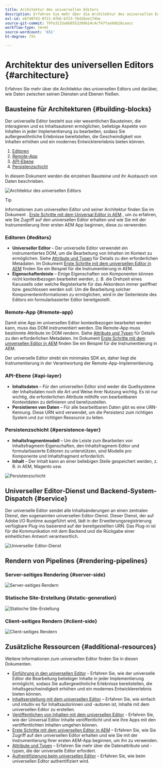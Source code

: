 ```yaml
---
title: Architektur des universellen Editors
description: Erfahren Sie mehr über die Architektur des universellen Editors und darüber, wie Daten zwischen seinen Diensten und Ebenen fließen.
exl-id: e6f40743-0f21-4fb6-bf23-76426ee174be
source-git-commit: 79fe3133a6b0553209b14c4cf47faa9db28caacc
workflow-type: tm+mt
source-wordcount: '651'
ht-degree: 75%

---
```



# Architektur des universellen Editors {#architecture}

Erfahren Sie mehr über die Architektur des universellen Editors und darüber, wie Daten zwischen seinen Diensten und Ebenen fließen.

## Bausteine für Architekturen {#building-blocks}

Der universelle Editor besteht aus vier wesentlichen Bausteinen, die interagieren und es Inhaltsautoren ermöglichen, beliebige Aspekte von Inhalten in jeder Implementierung zu bearbeiten, sodass Sie außergewöhnliche Erlebnisse bereitstellen, die Geschwindigkeit von Inhalten erhöhen und ein modernes Entwicklererlebnis bieten können.

1. [Editoren](#editors)
1. [Remote-App](#remote-app)
1. [API-Ebene](#api-layer)
1. [Persistenzschicht](#persistence-layer)

In diesem Dokument werden die einzelnen Bausteine und ihr Austausch von Daten beschrieben.

![Architektur des universellen Editors](assets/architecture.png)

>[!TIP]
>
>Informationen zum universellen Editor und seiner Architektur finden Sie im Dokument . [Erste Schritte mit dem Universal Editor in AEM](getting-started.md) , um zu erfahren, wie Sie Zugriff auf den universellen Editor erhalten und wie Sie mit der Instrumentierung Ihrer ersten AEM App beginnen, diese zu verwenden.

### Editoren {#editors}

* **Universeller Editor** – Der universelle Editor verwendet ein instrumentiertes DOM, um die Bearbeitung von Inhalten im Kontext zu ermöglichen. Siehe [Attribute und Typen](attributes-types.md) für Details zu den erforderlichen Metadaten. Im Dokument [Erste Schritte mit dem universellen Editor in AEM](getting-started.md) finden Sie ein Beispiel für die Instrumentierung in AEM.
* **Eigenschaftenleiste** – Einige Eigenschaften von Komponenten können nicht kontextbezogen bearbeitet werden, z. B. die Drehzeit eines Karussells oder welche Registerkarte für das Akkordeon immer geöffnet bzw. geschlossen werden soll. Um die Bearbeitung solcher Komponenteninformationen zu ermöglichen, wird in der Seitenleiste des Editors ein formularbasierter Editor bereitgestellt.

### Remote-App {#remote-app}

Damit eine App im universellen Editor kontextbezogen bearbeitet werden kann, muss das DOM instrumentiert werden. Die Remote-App muss bestimmte Attribute im DOM rendern. Siehe [Attribute und Typen](attributes-types.md) für Details zu den erforderlichen Metadaten. Im Dokument [Erste Schritte mit dem universellen Editor in AEM](getting-started.md) finden Sie ein Beispiel für die Instrumentierung in AEM.

Der universelle Editor strebt ein minimales SDK an, daher liegt die Instrumentierung in der Verantwortung der Remote-App-Implementierung.

### API-Ebene {#api-layer}

* **Inhaltsdaten** – Für den universellen Editor sind weder die Quellsysteme der Inhaltsdaten noch die Art und Weise ihrer Nutzung wichtig. Es ist nur wichtig, die erforderlichen Attribute mithilfe von bearbeitbaren Kontextdaten zu definieren und bereitzustellen.
* **Persistieren von Daten** – Für alle bearbeitbaren Daten gibt es eine URN-Kennung. Diese URN wird verwendet, um die Persistenz zum richtigen System und zur richtigen Ressource zu leiten.

### Persistenzschicht {#persistence-layer}

* **Inhaltsfragmentmodell** – Um die Leiste zum Bearbeiten von Inhaltsfragment-Eigenschaften, den Inhaltsfragment-Editor und formularbasierte Editoren zu unterstützen, sind Modelle pro Komponente und Inhaltsfragment erforderlich.
* **Inhalt** – Der Inhalt kann an einer beliebigen Stelle gespeichert werden, z. B. in AEM, Magento usw.

![Persistenzschicht](assets/persistence-layer.png)

## Universeller Editor-Dienst und Backend-System-Dispatch {#service}

Der universelle Editor sendet alle Inhaltsänderungen an einen zentralen Dienst, den sogenannten universellen Editor-Dienst. Dieser Dienst, der auf Adobe I/O Runtime ausgeführt wird, lädt in der Erweiterungsregistrierung verfügbare Plug-ins basierend auf der bereitgestellten URN. Das Plug-in ist für die Kommunikation mit dem Backend und die Rückgabe einer einheitlichen Antwort verantwortlich.

![Universeller Editor-Dienst](assets/universal-editor-service.png)

## Rendern von Pipelines {#rendering-pipelines}

### Server-seitiges Rendering {#server-side}

![Server-seitiges Rendern](assets/server-side.png)

### Statische Site-Erstellung {#static-generation}

![Statische Site-Erstellung](assets/static-generation.png)

### Client-seitiges Rendern {#client-side}

![Client-seitiges Rendern](assets/client-side.png)

## Zusätzliche Ressourcen {#additional-resources}

Weitere Informationen zum universellen Editor finden Sie in diesen Dokumenten.

* [Einführung in den universellen Editor](introduction.md) - Erfahren Sie, wie der universelle Editor die Bearbeitung beliebiger Inhalte in jeder Implementierung ermöglicht, sodass Sie außergewöhnliche Erlebnisse bereitstellen, die Inhaltsgeschwindigkeit erhöhen und ein modernes Entwicklererlebnis bieten können.
* [Inhaltserstellung mit dem universellen Editor](authoring.md) – Erfahren Sie, wie einfach und intuitiv es für Inhaltsautorinnen und -autoren ist, Inhalte mit dem universellen Editor zu erstellen.
* [Veröffentlichen von Inhalten mit dem universellen Editor](publishing.md) - Erfahren Sie, wie der Universal Editor Inhalte veröffentlicht und wie Ihre Apps mit den veröffentlichten Inhalten umgehen können.
* [Erste Schritte mit dem universellen Editor in AEM](getting-started.md) – Erfahren Sie, wie Sie Zugriff auf den universellen Editor erhalten und wie Sie mit der Instrumentierung Ihrer ersten AEM-App beginnen, um ihn zu verwenden.
* [Attribute und Typen](attributes-types.md) – Erfahren Sie mehr über die Datenattribute und -typen, die der universelle Editor erfordert.
* [Authentifizierung beim universellen Editor](authentication.md) – Erfahren Sie, wie beim universellen Editor authentifiziert wird.
